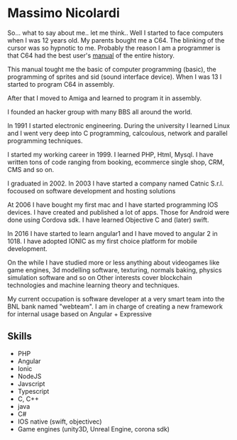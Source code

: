 # Massimo Nicolardi

So... what to say about me.. let me think..
Well I started to face computers when I was 12 years old. 
My parents bought me a C64. The blinking of the cursor was so hypnotic to me. Probably the reason I am a programmer is that C64 had the best user's [manual](https://ia802908.us.archive.org/21/items/Commodore_64_Microcomputer_Manuale_duso_1982_Commodore_IT/Commodore_64_Microcomputer_Manuale_duso_1982_Commodore_IT.pdf) of the entire history.

This manual tought me the basic of computer programming (basic), the programming of sprites and sid (sound interface device).
When I was 13 I started to program C64 in assembly. 

After that I moved to Amiga and learned to program it in assembly. 

I founded an hacker group with many BBS all around the world. 

In 1991 I started electronic engineering. During the university I learned Linux and I went very deep into C programming, calcoulous, network and parallel programming techniques.

I started my working career in 1999. I learned PHP, Html, Mysql. I have written tons of code ranging from booking, ecommerce single shop, CRM, CMS and so on.

I graduated in 2002.
In 2003 I have started a company named Catnic S.r.l. focoused on software development and hosting solutions

At 2006 I have bought my first mac and I have started programming IOS devices. I have created and published a lot of apps. 
Those for Android were done using Cordova sdk.
I have learned Objective C and (later) swift.

In 2016 I have started to learn angular1 and I have moved to angular 2 in 1018. I have adopted  IONIC as my first choice platform for mobile development.

On the while I have studied more or less anything about videogames like game engines, 3d modelling software, texturing, normals baking, physics simulation software and so on
Other interests cover blockchain technologies and machine learning theory and techniques. 

My current occupation is software developer at a very smart team into the BNL bank named "webteam". I am in charge of creating a new framework for internal usage based on Angular + Expressive

 
## Skills

 - PHP
 - Angular 
 - Ionic
 - NodeJS
 - Javscript 
 - Typescript
 - C, C++
 - java
 - C#
 - IOS native (swift, objectivec)
 - Game engines (unity3D, Unreal Engine, corona sdk)
 
 
